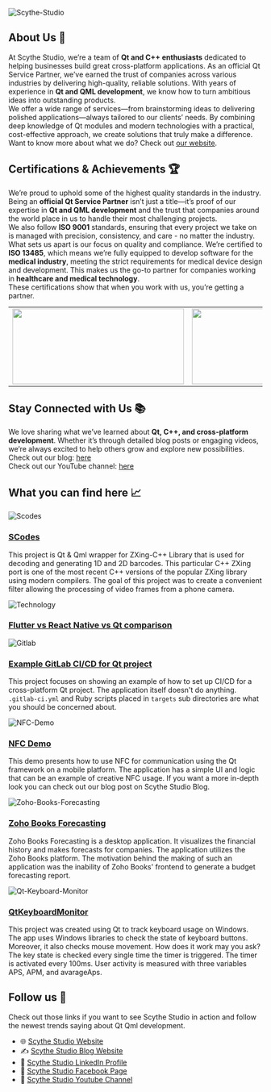 ![Scythe-Studio](https://user-images.githubusercontent.com/86096604/177173060-cb2ee146-5889-483a-b771-5b3a8daafd3a.png)

## About Us 🏢
At Scythe Studio, we’re a team of **Qt and C++ enthusiasts** dedicated to helping businesses build great cross-platform applications. As an official Qt Service Partner, we’ve earned the trust of companies across various industries by delivering high-quality, reliable solutions. With years of experience in **Qt and QML development**, we know how to turn ambitious ideas into outstanding products.</br>
We offer a wide range of services—from brainstorming ideas to delivering polished applications—always tailored to our clients’ needs. By combining deep knowledge of Qt modules and modern technologies with a practical, cost-effective approach, we create solutions that truly make a difference.</br>
Want to know more about what we do? Check out [our website](https://scythe-studio.com/en).

## Certifications & Achievements 🏆
We’re proud to uphold some of the highest quality standards in the industry. Being an **official Qt Service Partner** isn’t just a title—it’s proof of our expertise in **Qt and QML development** and the trust that companies around the world place in us to handle their most challenging projects.</br>
We also follow **ISO 9001** standards, ensuring that every project we take on is managed with precision, consistency, and care - no matter the industry.</br>
What sets us apart is our focus on quality and compliance. We’re certified to **ISO 13485**, which means we’re fully equipped to develop software for the **medical industry**, meeting the strict requirements for medical device design and development. This makes us the go-to partner for companies working in **healthcare and medical technology**.</br>
These certifications show that when you work with us, you’re getting a partner.

<table style="margin: 0 auto; border:0;">
    <tr style="border:0">
        <td style="border:0">
            <a href="https://scythe-studio.com">
                <img width="340" height="150"
                    src="https://user-images.githubusercontent.com/45963332/221174257-c1e1a9d9-0efa-4b25-996b-4b364ccb325c.svg">
            </a>
        </td>
        <td style="border:0">
            <a href="https://clutch.co/profile/scythe-studio">
                <img height="150" width="150"
                    src="https://github.com/user-attachments/assets/023e102e-84c1-4e7e-b9de-cae476e681e7">
            </a>
        </td>
        <td style="border:0">
            <a href="https://scythe-studio.com/en/iso">
                <img src="https://github.com/user-attachments/assets/a5388270-4be7-4f37-bbfa-6e41a820ca36">
            </a>
        </td>
        <td style="border:0">
            <a href="https://scythe-studio.com/en/iso">
                <img src="https://github.com/user-attachments/assets/a5388270-4be7-4f37-bbfa-6e41a820ca36">
            </a>
        </td>
    </tr>
</table>

## Stay Connected with Us 📚
We love sharing what we’ve learned about **Qt, C++, and cross-platform development**. Whether it’s through detailed blog posts or engaging videos, we’re always excited to help others grow and explore new possibilities.</br>
Check out our blog: [here](https://scythe-studio.com/en/blog)</br>
Check out our YouTube channel: [here](https://www.youtube.com/@ScytheStudio)

## What you can find here 📈 

![Scodes](https://user-images.githubusercontent.com/86096604/177173184-d5bde072-82a0-4ec9-a612-314299084cfa.png)

 ### [SCodes](https://github.com/scytheStudio/SCodes)

This project is Qt & Qml wrapper for ZXing-C++ Library that is used for decoding and generating 1D and 2D barcodes. This particular C++ ZXing port is one of the most recent C++ versions of the popular ZXing library using modern compilers. The goal of this project was to create a convenient filter allowing the processing of video frames from a phone camera. 

![Technology](https://user-images.githubusercontent.com/86096604/177173411-14ecb044-9456-4a82-9400-26866fc67fef.png)

### [Flutter vs React Native vs Qt comparison](https://github.com/scytheStudio/Flutter-vs-React-Native-vs-Qt)

![Gitlab](https://user-images.githubusercontent.com/86096604/177173555-24686210-5510-425b-9d6c-c18588550b32.png)

### [ Example GitLab CI/CD for Qt project](https://gitlab.com/kosadev/example-gitlab-ci-cd-for-qt-project)

This project focuses on showing an example of how to set up CI/CD for a cross-platform Qt project. The application itself doesn't do anything. `.gitlab-ci.yml` and Ruby scripts placed in `targets` sub directories are what you should be concerned about.

![NFC-Demo](https://user-images.githubusercontent.com/86096604/177173618-07c55f46-1499-4944-8f04-778fe33a5758.png)

### [NFC Demo](https://github.com/scytheStudio/NFC-Demo)

This demo presents how to use NFC for communication using the Qt framework on a mobile platform. The application has a simple UI and logic that can be an example of creative NFC usage. If you want a more in-depth look you can check out our blog post on Scythe Studio Blog.

![Zoho-Books-Forecasting](https://user-images.githubusercontent.com/86096604/177173638-ac695171-93c5-464c-964d-c38613a774c0.png)

### [Zoho Books Forecasting](https://github.com/scytheStudio/Zoho-Books-Forecasting)

Zoho Books Forecasting is a desktop application. It visualizes the financial history and makes forecasts for companies. The application utilizes the Zoho Books platform. The motivation behind the making of such an application was the inability of Zoho Books' frontend to generate a budget forecasting report.

![Qt-Keyboard-Monitor](https://user-images.githubusercontent.com/86096604/177173662-8e4759b2-e3e7-4d1d-8bde-8667de6c357c.png)

### [QtKeyboardMonitor](https://github.com/scytheStudio/qtkeyboardmonitor)

This project was created using Qt to track keyboard usage on Windows. The app uses Windows libraries to check the state of keyboard buttons. Moreover, it also checks mouse movement. How does it work may you ask? The key state is checked every single time the timer is triggered. The timer is activated every 100ms. User activity is measured with three variables APS, APM, and avarageAps.

## Follow us  📮

Check out those links if you want to see Scythe Studio in action and follow the newest trends saying about Qt Qml development.

* 🌐 [Scythe Studio Website](https://scythe-studio.com/en/)
* ✍️  [Scythe Studio Blog Website](https://scythe-studio.com/en/blog)
* 👔 [Scythe Studio LinkedIn Profile](https://www.linkedin.com/company/scythestudio/mycompany/)
* 👔 [Scythe Studio Facebook Page](https://www.facebook.com/ScytheStudiio)
* 🎥 [Scythe Studio Youtube Channel](https://www.youtube.com/channel/UCf4OHosddUYcfmLuGU9e-SQ/featured)
